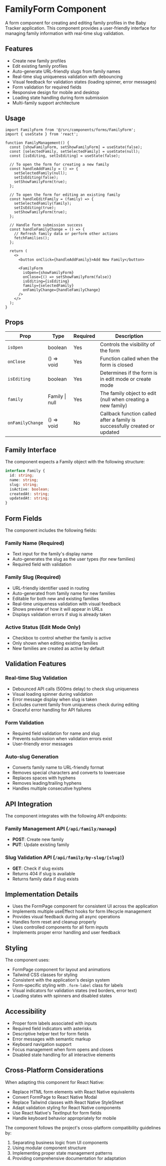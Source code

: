 # FamilyForm Component

A form component for creating and editing family profiles in the Baby Tracker application. This component provides a user-friendly interface for managing family information with real-time slug validation.

## Features

- Create new family profiles
- Edit existing family profiles
- Auto-generate URL-friendly slugs from family names
- Real-time slug uniqueness validation with debouncing
- Visual feedback for validation states (loading spinner, error messages)
- Form validation for required fields
- Responsive design for mobile and desktop
- Loading state handling during form submission
- Multi-family support architecture

## Usage

```tsx
import FamilyForm from '@/src/components/forms/FamilyForm';
import { useState } from 'react';

function FamilyManagement() {
  const [showFamilyForm, setShowFamilyForm] = useState(false);
  const [selectedFamily, setSelectedFamily] = useState(null);
  const [isEditing, setIsEditing] = useState(false);

  // To open the form for creating a new family
  const handleAddFamily = () => {
    setSelectedFamily(null);
    setIsEditing(false);
    setShowFamilyForm(true);
  };

  // To open the form for editing an existing family
  const handleEditFamily = (family) => {
    setSelectedFamily(family);
    setIsEditing(true);
    setShowFamilyForm(true);
  };

  // Handle form submission success
  const handleFamilyChange = () => {
    // Refresh family data or perform other actions
    fetchFamilies();
  };

  return (
    <>
      <button onClick={handleAddFamily}>Add New Family</button>
      
      <FamilyForm
        isOpen={showFamilyForm}
        onClose={() => setShowFamilyForm(false)}
        isEditing={isEditing}
        family={selectedFamily}
        onFamilyChange={handleFamilyChange}
      />
    </>
  );
}
```

## Props

| Prop | Type | Required | Description |
|------|------|----------|-------------|
| `isOpen` | boolean | Yes | Controls the visibility of the form |
| `onClose` | () => void | Yes | Function called when the form is closed |
| `isEditing` | boolean | Yes | Determines if the form is in edit mode or create mode |
| `family` | Family \| null | Yes | The family object to edit (null when creating a new family) |
| `onFamilyChange` | () => void | No | Callback function called after a family is successfully created or updated |

## Family Interface

The component expects a Family object with the following structure:

```typescript
interface Family {
  id: string;
  name: string;
  slug: string;
  isActive: boolean;
  createdAt: string;
  updatedAt: string;
}
```

## Form Fields

The component includes the following fields:

### Family Name (Required)
- Text input for the family's display name
- Auto-generates the slug as the user types (for new families)
- Required field with validation

### Family Slug (Required)
- URL-friendly identifier used in routing
- Auto-generated from family name for new families
- Editable for both new and existing families
- Real-time uniqueness validation with visual feedback
- Shows preview of how it will appear in URLs
- Displays validation errors if slug is already taken

### Active Status (Edit Mode Only)
- Checkbox to control whether the family is active
- Only shown when editing existing families
- New families are created as active by default

## Validation Features

### Real-time Slug Validation
- Debounced API calls (500ms delay) to check slug uniqueness
- Visual loading spinner during validation
- Error message display when slug is taken
- Excludes current family from uniqueness check during editing
- Graceful error handling for API failures

### Form Validation
- Required field validation for name and slug
- Prevents submission when validation errors exist
- User-friendly error messages

### Auto-slug Generation
- Converts family name to URL-friendly format
- Removes special characters and converts to lowercase
- Replaces spaces with hyphens
- Removes leading/trailing hyphens
- Handles multiple consecutive hyphens

## API Integration

The component integrates with the following API endpoints:

### Family Management API (`/api/family/manage`)
- **POST**: Create new family
- **PUT**: Update existing family

### Slug Validation API (`/api/family/by-slug/[slug]`)
- **GET**: Check if slug exists
- Returns 404 if slug is available
- Returns family data if slug exists

## Implementation Details

- Uses the FormPage component for consistent UI across the application
- Implements multiple useEffect hooks for form lifecycle management
- Provides visual feedback during all async operations
- Handles form reset and cleanup properly
- Uses controlled components for all form inputs
- Implements proper error handling and user feedback

## Styling

The component uses:
- FormPage component for layout and animations
- Tailwind CSS classes for styling
- Consistent with the application's design system
- Form-specific styling with `.form-label` class for labels
- Visual indicators for validation states (red borders, error text)
- Loading states with spinners and disabled states

## Accessibility

- Proper form labels associated with inputs
- Required field indicators with asterisks
- Descriptive helper text for form fields
- Error messages with semantic markup
- Keyboard navigation support
- Focus management when form opens and closes
- Disabled state handling for all interactive elements

## Cross-Platform Considerations

When adapting this component for React Native:

- Replace HTML form elements with React Native equivalents
- Convert FormPage to React Native Modal
- Replace Tailwind classes with React Native StyleSheet
- Adapt validation styling for React Native components
- Use React Native's TextInput for form fields
- Handle keyboard behavior appropriately for mobile

The component follows the project's cross-platform compatibility guidelines by:
1. Separating business logic from UI components
2. Using modular component structure
3. Implementing proper state management patterns
4. Providing comprehensive documentation for adaptation 